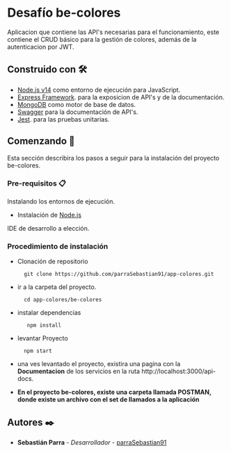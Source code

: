 # Desafío be-colores

Aplicacion que contiene las API's necesarias para el funcionamiento, este contiene el CRUD básico para la gestión de colores, además de la autenticacion por JWT.

## Construido con 🛠️

* [Node.js v14](https://nodejs.org/dist/latest-v14.x/docs/api/) como entorno de ejecución para JavaScript.
* [Express Framework](https://expressjs.com/es/starter/installing.html). para la exposicion de API's y de la documentación.
* [MongoDB](https://www.mongodb.com/) como motor de base de datos.
* [Swagger](https://swagger.io/) para la documentación de API's.
* [Jest](https://jestjs.io/docs/getting-started). para las pruebas unitarias.

## Comenzando 🚀
Esta sección describira los pasos a seguir para la instalación del proyecto be-colores.

### Pre-requisitos 📋
Instalando los entornos de ejecución.
* Instalación de [Node.js](https://nodejs.org/es/)

IDE de desarrollo a elección.

### Procedimiento de instalación

* Clonación de repositorio

		git clone https://github.com/parraSebastian91/app-colores.git

* ir a la carpeta del proyecto.

		cd app-colores/be-colores

* instalar dependencias

		 npm install

* levantar Proyecto

		npm start

* una ves levantado el proyecto, existira una pagina con la **Documentacion** de los servicios en la ruta http://localhost:3000/api-docs.

* **En el proyecto be-colores, existe una carpeta llamada POSTMAN, donde existe un archivo con el set de llamados a la aplicación**

## Autores ✒️

* **Sebastián Parra** - *Desarrollador* - [parraSebastian91 ](https://github.com/parraSebastian91?tab=repositories)
